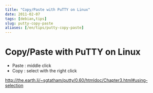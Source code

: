 ```yaml
---
title: "Copy/Paste with PuTTY on Linux"
date: 2011-02-07
tags: [debian,tips]
slug: putty-copy-paste
aliases: [/en/tips/putty-copy-paste]
---
```

# Copy/Paste with PuTTY on Linux

*	Paste : middle click
*	Copy : select with the right click

http://the.earth.li/~sgtatham/putty/0.60/htmldoc/Chapter3.html#using-selection

